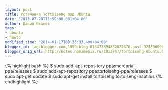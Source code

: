```yaml
---
layout: post
title: Установка TortoiseHg под Ubuntu
date: '2013-07-28T11:59:00.001+04:00'
author: Данил Иванов
tags:
- ubuntu
- howto
modified_time: '2014-01-17T08:33:33.408+04:00'
blogger_id: tag:blogger.com,1999:blog-818473394352822470.post-3238960998734638508
blogger_orig_url: http://notes.nonamenix.ru/2013/07/tortoisehg-ubuntu.html
---
```


{% highlight bash %}
$ sudo add-apt-repository ppa:mercurial-ppa/releases
$ sudo add-apt-repository ppa:tortoisehg-ppa/releases
$ sudo apt-get update
$ sudo apt-get install tortoisehg tortoisehg-nautilus
{% endhighlight %}